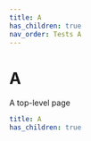 ```yaml
---
title: A
has_children: true
nav_order: Tests A
---
```


# A

A top-level page

```yaml
title: A
has_children: true
```
